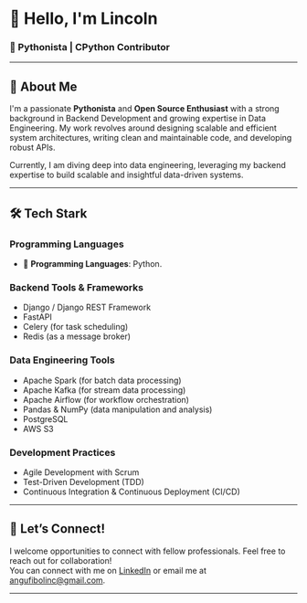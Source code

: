 # 👋 Hello, I'm Lincoln  
###  🐍 Pythonista | CPython Contributor

---

## 🚀 About Me
I'm a passionate **Pythonista**  and **Open Source Enthusiast** with a strong background in Backend Development and growing expertise in Data Engineering. My work revolves around designing scalable and efficient system architectures, writing clean and maintainable code, and developing robust APIs.

Currently, I am diving deep into data engineering, leveraging my backend expertise to build scalable and insightful data-driven systems.

---
## 🛠️ **Tech Stark**

### **Programming Languages**
- 🐍 **Programming Languages**: Python.

### **Backend Tools & Frameworks**
- Django / Django REST Framework
- FastAPI
- Celery (for task scheduling)
- Redis (as a message broker)

### **Data Engineering Tools** 
- Apache Spark (for batch data processing)
- Apache Kafka (for stream data processing)
- Apache Airflow (for workflow orchestration)
- Pandas & NumPy (data manipulation and analysis)
- PostgreSQL
- AWS S3

### **Development Practices**
- Agile Development with Scrum
- Test-Driven Development (TDD)
- Continuous Integration & Continuous Deployment (CI/CD)
---

## 🤝 Let’s Connect!
I welcome opportunities to connect with fellow professionals. Feel free to reach out for collaboration!  
You can connect with me on [LinkedIn](https://linkedin.com/in/linc-/) or email me at angufibolinc@gmail.com.

---

